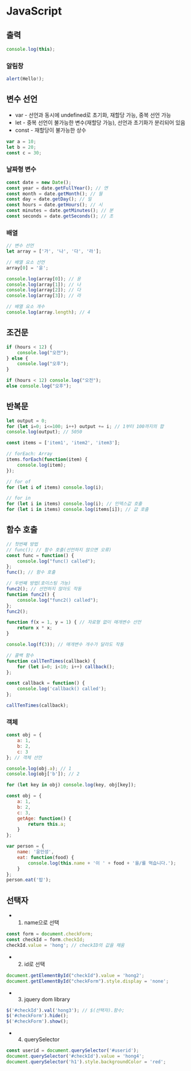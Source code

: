 # JavaScript

## 출력
```javascript
console.log(this);
```

### 알림창
```javascript
alert(Hello!);
```

## 변수 선언
- var - 선언과 동시에 undefined로 초기화, 재할당 가능, 중복 선언 가능
- let - 중복 선언이 불가능한 변수(재할당 가능), 선언과 초기화가 분리되어 있음
- const - 재할당이 불가능한 상수
```javascript
var a = 10;
let b = 20;
const c = 30;
```

### 날짜형 변수
```javascript
const date = new Date();
const year = date.getFullYear(); // 연
const month = date.getMonth(); // 월
const day = date.getDay(); // 일
const hours = date.getHours(); // 시
const minutes = date.getMinutes(); // 분
const seconds = date.getSeconds(); // 초
```

### 배열
```javascript
// 변수 선언
let array = ['가', '나', '다', '라'];

// 배열 요소 선언
array[0] = '윤';

console.log(array[0]); // 윤
console.log(array[1]); // 나
console.log(array[2]); // 다
console.log(array[3]); // 라

// 배열 요소 개수
console.log(array.length); // 4
```

## 조건문
```javascript
if (hours < 12) {
    console.log("오전");
} else {
    console.log("오후");
}

if (hours < 12) console.log("오전");
else console.log("오후");
```

## 반복문
```javascript
let output = 0;
for (let i=0; i<=100; i++) output += i; // 1부터 100까지의 합
console.log(output); // 5050

const items = ['item1', 'item2', 'item3'];

// forEach: Array
items.forEach(function(item) {
    console.log(item);
});

// for of
for (let i of items) console.log(i);

// for in
for (let i in items) console.log(i); // 인덱스값 호출
for (let i in items) console.log(items[i]); // 값 호출
```

## 함수 호출
```javascript
// 첫번째 방법
// func(); // 함수 호출(선언하지 않으면 오류)
const func = function() {
    console.log("func() called");
};
func(); // 함수 호출

// 두번째 방법(호이스팅 가능)
func2(); // 선언하지 않아도 작동
function func2() {
    console.log("func2() called");
};
func2();

function f(x = 1, y = 1) { // 자료형 없이 매개변수 선언
    return x * x;
}

console.log(f(3)); // 매개변수 개수가 달라도 작동

// 콜백 함수
function callTenTimes(callback) {
    for (let i=0; i<10; i++) callback();
};

const callback = function() {
    console.log('callback() called');
};

callTenTimes(callback);
```

### 객체
```javascript
const obj = {
    a: 1,
    b: 2,
    c: 3
}; // 객체 선언

console.log(obj.a); // 1
console.log(obj['b']); // 2

for (let key in obj) console.log(key, obj[key]);

const obj = {
    a: 1,
    b: 2,
    c: 3,
    getAge: function() {
        return this.a;
    }
};

var person = {
    name: '윤인성',
    eat: function(food) {
        console.log(this.name + '이 ' + food + '을/를 먹습니다.');
    }
};
person.eat('밥');
```

## 선택자
- 1. name으로 선택
```javascript
const form = document.checkForm;
const checkId = form.checkId;
checkId.value = 'hong'; // checkID의 값을 채움
```

- 2. id로 선택
```javascript
document.getElementById("checkId").value = 'hong2';
document.getElementById("checkForm").style.display = 'none';
```

- 3. jquery dom library
```javascript
$('#checkId').val('hong3'); // $(선택자).함수;
$('#checkForm').hide();
$('#checkForm').show();
```

- 4. querySelector
```javascript
const userid = document.querySelector('#userid');
document.querySelector('#checkId').value = 'hong4';
document.querySelector('h1').style.backgroundColor = 'red';
```